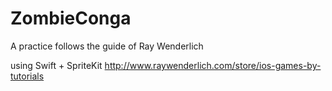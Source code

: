 ZombieConga
===========
A practice follows the guide of Ray Wenderlich

using Swift + SpriteKit
http://www.raywenderlich.com/store/ios-games-by-tutorials
